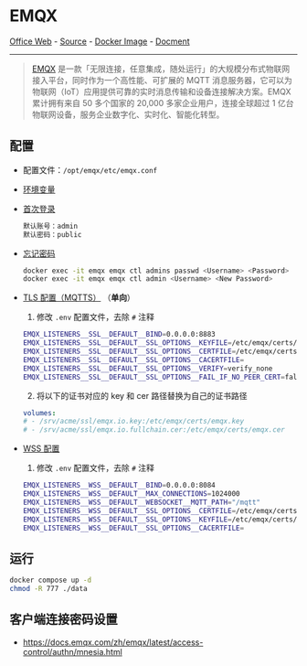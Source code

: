 # EMQX

[Office Web][1] - [Source][2] - [Docker Image][3] - [Docment][4]

---

> [EMQX][1] 是一款「无限连接，任意集成，随处运行」的大规模分布式物联网接入平台，同时作为一个高性能、可扩展的 MQTT 消息服务器，它可以为物联网（IoT）应用提供可靠的实时消息传输和设备连接解决方案。EMQX 累计拥有来自 50 多个国家的 20,000 多家企业用户，连接全球超过 1 亿台物联网设备，服务企业数字化、实时化、智能化转型。

[1]:https://www.emqx.com/
[2]:https://github.com/emqx/emqx
[3]:https://hub.docker.com/r/emqx/emqx
[4]:https://docs.emqx.com/

## 配置

- 配置文件：`/opt/emqx/etc/emqx.conf`
- [环境变量](https://docs.emqx.com/zh/emqx/latest/configuration/dashboard.html)
- [首次登录](https://docs.emqx.com/zh/emqx/latest/dashboard/introduction.html#%E9%A6%96%E6%AC%A1%E7%99%BB%E5%BD%95)
    ```bash
    默认账号：admin
    默认密码：public
    ```
- [忘记密码](https://docs.emqx.com/zh/emqx/latest/dashboard/introduction.html#%E5%BF%98%E8%AE%B0%E5%AF%86%E7%A0%81)
    ```bash
    docker exec -it emqx emqx ctl admins passwd <Username> <Password>
    docker exec -it emqx emqx ctl admin <Username> <New Password>
    ```
- [TLS 配置（MQTTS）](https://docs.emqx.com/zh/emqx/latest/network/emqx-mqtt-tls.html) （**单向**）  
    1. 修改 `.env` 配置文件，去除 `#` 注释
    ```bash
    EMQX_LISTENERS__SSL__DEFAULT__BIND=0.0.0.0:8883
    EMQX_LISTENERS__SSL__DEFAULT__SSL_OPTIONS__KEYFILE=/etc/emqx/certs/emqx.key
    EMQX_LISTENERS__SSL__DEFAULT__SSL_OPTIONS__CERTFILE=/etc/emqx/certs/emqx.cer
    EMQX_LISTENERS__SSL__DEFAULT__SSL_OPTIONS__CACERTFILE=
    EMQX_LISTENERS__SSL__DEFAULT__SSL_OPTIONS__VERIFY=verify_none
    EMQX_LISTENERS__SSL__DEFAULT__SSL_OPTIONS__FAIL_IF_NO_PEER_CERT=false
    ```
    2. 将以下的证书对应的 key 和 cer 路径替换为自己的证书路径 
    ```yaml
    volumes:
    # - /srv/acme/ssl/emqx.io.key:/etc/emqx/certs/emqx.key
    # - /srv/acme/ssl/emqx.io.fullchain.cer:/etc/emqx/certs/emqx.cer
    ```

- [WSS 配置](https://docs.emqx.com/zh/emqx/latest/configuration/listener.html#%E9%85%8D%E7%BD%AE%E5%AE%89%E5%85%A8-websocket-%E7%9B%91%E5%90%AC%E5%99%A8)
    1. 修改 `.env` 配置文件，去除 `#` 注释
    ```bash
    EMQX_LISTENERS__WSS__DEFAULT__BIND=0.0.0.0:8084
    EMQX_LISTENERS__WSS__DEFAULT__MAX_CONNECTIONS=1024000
    EMQX_LISTENERS__WSS__DEFAULT__WEBSOCKET__MQTT_PATH="/mqtt"
    EMQX_LISTENERS__WSS__DEFAULT__SSL_OPTIONS__CERTFILE=/etc/emqx/certs/emqx.cer
    EMQX_LISTENERS__WSS__DEFAULT__SSL_OPTIONS__KEYFILE=/etc/emqx/certs/emqx.key
    EMQX_LISTENERS__WSS__DEFAULT__SSL_OPTIONS__CACERTFILE=
    ```

## 运行
```bash
docker compose up -d
chmod -R 777 ./data
```

## 客户端连接密码设置
- https://docs.emqx.com/zh/emqx/latest/access-control/authn/mnesia.html
